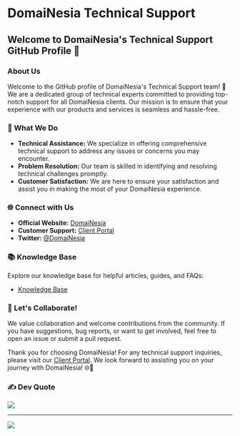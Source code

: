 # DomaiNesia Technical Support

## Welcome to DomaiNesia's Technical Support GitHub Profile 👋

### About Us

Welcome to the GitHub profile of DomaiNesia's Technical Support team! 🚀 We are a dedicated group of technical experts committed to providing top-notch support for all DomaiNesia clients. Our mission is to ensure that your experience with our products and services is seamless and hassle-free.

### 🔧 What We Do

- **Technical Assistance:** We specialize in offering comprehensive technical support to address any issues or concerns you may encounter.
- **Problem Resolution:** Our team is skilled in identifying and resolving technical challenges promptly.
- **Customer Satisfaction:** We are here to ensure your satisfaction and assist you in making the most of your DomaiNesia experience.


### 🌐 Connect with Us

- **Official Website:** [DomaiNesia](https://www.domainesia.com/)
- **Customer Support:** [Client Portal](https://my.domainesia.com/)
- **Twitter:** [@DomaiNesia](https://twitter.com/DomaiNesia)

### 📚 Knowledge Base

Explore our knowledge base for helpful articles, guides, and FAQs:

- [Knowledge Base](https://domainesia.com/panduan)

### 🤝 Let's Collaborate!

We value collaboration and welcome contributions from the community. If you have suggestions, bug reports, or want to get involved, feel free to open an issue or submit a pull request.


Thank you for choosing DomaiNesia! For any technical support inquiries, please visit our [Client Portal](https://my.domainesia.com/). We look forward to assisting you on your journey with DomaiNesia! 🌐🚀

### ✍️ Dev Quote
![](https://quotes-github-readme.vercel.app/api?type=horizontal&theme=dark)

---
[![](https://visitcount.itsvg.in/api?id=masdzub&icon=0&color=5)](https://visitcount.itsvg.in)
